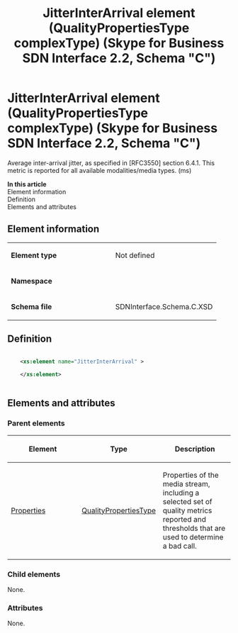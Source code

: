 ﻿---
title: JitterInterArrival element (QualityPropertiesType complexType) (Skype for Business SDN Interface 2.2, Schema "C")
TOCTitle: JitterInterArrival element
ms:assetid: 2ce581f9-2982-abaa-2295-e33396bdbfa2
ms:mtpsurl: https://msdn.microsoft.com/en-us/library/Mt404781(v=office.16)
ms:contentKeyID: 68250691
ms.date: 08/24/2015
mtps_version: v=office.16
dev_langs:
- xml
---

# JitterInterArrival element (QualityPropertiesType complexType) (Skype for Business SDN Interface 2.2, Schema \"C\")

Average inter-arrival jitter, as specified in \[RFC3550\] section 6.4.1. This metric is reported for all available modalities/media types. (ms)

**In this article**  
Element information  
Definition  
Elements and attributes  

## Element information

<table>
<colgroup>
<col style="width: 50%" />
<col style="width: 50%" />
</colgroup>
<tbody>
<tr class="odd">
<td><p><strong>Element type</strong></p></td>
<td><p>Not defined</p></td>
</tr>
<tr class="even">
<td><p><strong>Namespace</strong></p></td>
<td><p></p></td>
</tr>
<tr class="odd">
<td><p><strong>Schema file</strong></p></td>
<td><p>SDNInterface.Schema.C.XSD</p></td>
</tr>
</tbody>
</table>


## Definition

``` xml

    <xs:element name="JitterInterArrival" >
    
    </xs:element>
  
```

## Elements and attributes

### Parent elements

<table>
<colgroup>
<col style="width: 33%" />
<col style="width: 33%" />
<col style="width: 33%" />
</colgroup>
<thead>
<tr class="header">
<th><p>Element</p></th>
<th><p>Type</p></th>
<th><p>Description</p></th>
</tr>
</thead>
<tbody>
<tr class="odd">
<td><p><a href="properties-element-qualitytype-complextype-skype-for-business-sdn-interface-2-2-schema-c.md">Properties</a></p></td>
<td><p><a href="qualitypropertiestype-complextype-skype-for-business-sdn-interface-2-2-schema-c.md">QualityPropertiesType</a></p></td>
<td><p>Properties of the media stream, including a selected set of quality metrics reported and thresholds that are used to determine a bad call.</p></td>
</tr>
</tbody>
</table>


### Child elements

None.

### Attributes

None.

